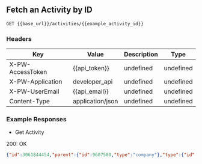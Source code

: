## Fetch an Activity by ID

```GET {{base_url}}/activities/{{example_activity_id}}```

### Headers

Key | Value | Description | Type
--- | --- | --- | ---
X-PW-AccessToken | {{api_token}} | undefined | undefined
X-PW-Application | developer_api | undefined | undefined
X-PW-UserEmail | {{api_email}} | undefined | undefined
Content-Type | application/json | undefined | undefined
### Example Responses

- Get Activity

200: OK
```json
{"id":3061844454,"parent":{"id":9607580,"type":"company"},"type":{"id":190711,"category":"user"},"user_id":137658,"details":"Demo phone call","activity_date":1496710783,"old_value":null,"new_value":null,"date_created":1496710787,"date_modified":1496710783}
```